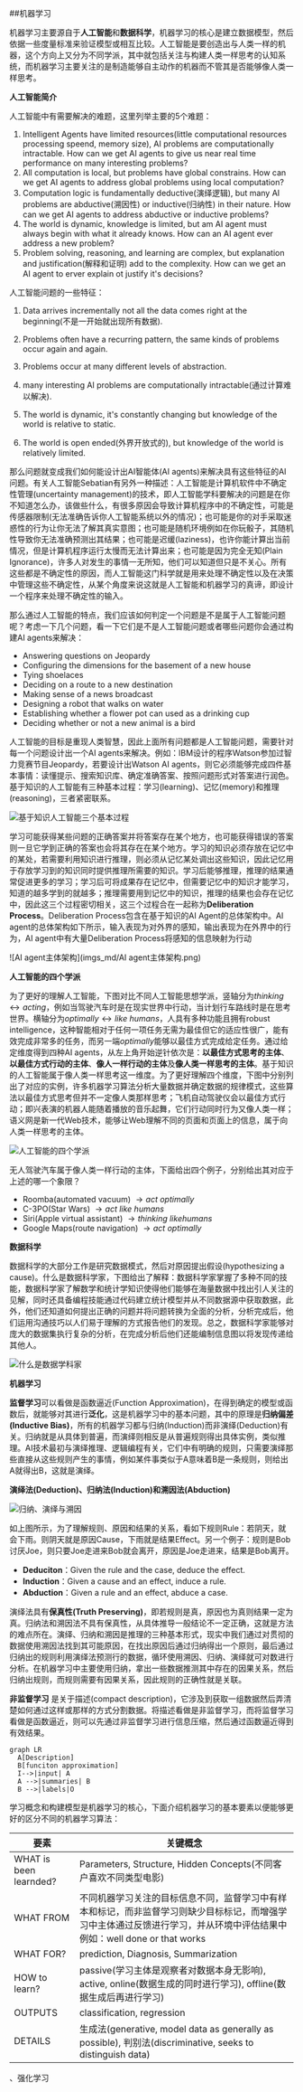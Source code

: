 ##机器学习 

机器学习主要源自于**人工智能**和**数据科学**，机器学习的核心是建立数据模型，然后依据一些度量标准来验证模型或相互比较。人工智能是要创造出与人类一样的机器，这个方向上又分为不同学派，其中就包括关注与构建人类一样思考的认知系统，而机器学习主要关注的是制造能够自主动作的机器而不管其是否能够像人类一样思考。

**人工智能简介**

人工智能中有需要解决的难题，这里列举主要的5个难题：

1. Intelligent Agents have limited resources(little computational resources processing speend, memory size), AI problems are computationally intractable. How can we get AI agents to give us near real time performance on many interesting problems?
2. All computation is local, but problems have global constrains. How can we get AI agents to address global problems using local computation?
3. Computation logic is fundamentally deductive(演绎逻辑), but many AI problems are abductive(溯因性) or inductive(归纳性) in their nature. How can we get AI agents to address abductive or inductive problems?
4. The world is dynamic, knowledge is limited, but am AI agent must always begin with what it already knows. How can an AI agent ever address a new problem?
5.   Problem solving, reasoning, and learning are complex, but explanation and justification(解释和证明) add to the complexity. How can we get an AI agent to erver explain ot justify it's decisions?

人工智能问题的一些特征：

1. Data arrives incrementally not all the data comes right at the beginning(不是一开始就出现所有数据).

2. Problems often have  a recurring pattern, the same kinds of problems occur again and again. 

3. Problems occur at many different levels of abstraction. 

4. many interesting AI problems are computationally intractable(通过计算难以解决).

5. The world is dynamic, it's constantly changing but knowledge of the world is relative to static.

6. The world is open ended(外界开放式的), but knowledge of the world is relatively limited.

那么问题就变成我们如何能设计出AI智能体(AI agents)来解决具有这些特征的AI问题。有关人工智能Sebatian有另外一种描述：人工智能是计算机软件中不确定性管理(uncertainty management)的技术，即人工智能学科要解决的问题是在你不知道怎么办，该做些什么，有很多原因会导致计算机程序中的不确定性，可能是传感器限制(无法准确告诉你人工智能系统以外的情况)；也可能是你的对手采取迷惑性的行为让你无法了解其真实意图；也可能是随机环境例如在你玩骰子，其随机性导致你无法准确预测出其结果；也可能是迟缓(laziness)，也许你能计算出当前情况，但是计算机程序运行太慢而无法计算出来；也可能是因为完全无知(Plain Ignorance)，许多人对发生的事情一无所知，他们可以知道但只是不关心。所有这些都是不确定性的原因，而人工智能这门科学就是用来处理不确定性以及在决策中管理这些不确定性，从某个角度来说这就是人工智能和机器学习的真谛，即设计一个程序来处理不确定性的输入。

那么通过人工智能的特点，我们应该如何判定一个问题是不是属于人工智能问题呢？考虑一下几个问题，看一下它们是不是人工智能问题或者哪些问题你会通过构建AI agents来解决：

- Answering questions on Jeopardy
- Configuring the dimensions for the basement of a new house
- Tying shoelaces
- Deciding on a route to a new destination
- Making sense of a news broadcast
- Designing a robot that walks on water
- Establishing whether a flower pot can used as a drinking cup
- Deciding whether or not a new animal is a bird

人工智能的目标是重现人类智慧，因此上面所有问题都是人工智能问题，需要针对每一个问题设计出一个AI agents来解决。例如：IBM设计的程序Watson参加过智力竞赛节目Jeopardy，若要设计出Watson AI agents，则它必须能够完成四件基本事情：读懂提示、搜索知识库、确定准确答案、按照问题形式对答案进行润色。基于知识的人工智能有三种基本过程：学习(learning)、记忆(memory)和推理(reasoning)，三者紧密联系。

![基于知识人工智能三个基本过程](imgs_md/基于知识人工智能三个基本过程.png)

学习可能获得某些问题的正确答案并将答案存在某个地方，也可能获得错误的答案则一旦它学到正确的答案也会将其存在在某个地方。学习的知识必须存放在记忆中的某处，若需要利用知识进行推理，则必须从记忆某处调出这些知识，因此记忆用于存放学习到的知识同时提供推理所需要的知识。学习后能够推理，推理的结果通常促进更多的学习；学习后可将成果存在记忆中，但需要记忆中的知识才能学习，知道的越多学到的就越多；推理需要用到记忆中的知识，推理的结果也会存在记忆中，因此这三个过程密切相关，这三个过程合在一起称为**Deliberation Process**。Deliberation Process包含在基于知识的AI Agent的总体架构中。AI agent的总体架构如下所示，输入表现为对外界的感知，输出表现为在外界中的行为，AI agent中有大量Deliberation Process将感知的信息映射为行动

![AI agent主体架构](imgs_md/AI agent主体架构.png)

**人工智能的四个学派**

为了更好的理解人工智能，下图对比不同人工智能思想学派，竖轴分为$thinking \longleftrightarrow acting$，例如当驾驶汽车时是在现实世界中行动，当计划行车路线时是在思考世界。横轴分为$optimally \longleftrightarrow like \ humans$，人具有多种功能且拥有robust intelligence，这种智能相对于任何一项任务无需为最佳但它的适应性很广，能有效完成非常多的任务，而另一端$optimally$能够以最佳方式完成给定任务。通过给定维度得到四种AI agents，从左上角开始逆针依次是：**以最佳方式思考的主体**、**以最佳方式行动的主体**、**像人一样行动的主体**及**像人类一样思考的主体**。基于知识的人工智能属于像人类一样思考这一维度。为了更好理解四个维度，下图中分别列出了对应的实例，许多机器学习算法分析大量数据并确定数据的规律模式，这些算法以最佳方式思考但并不一定像人类那样思考；飞机自动驾驶仪会以最佳方式行动；即兴表演的机器人能随着播放的音乐起舞，它们行动同时行为又像人类一样；语义网是新一代Web技术，能够让Web理解不同的页面和页面上的信息，属于向人类一样思考的主体。

![人工智能的四个学派](imgs_md/人工智能的四个学派.png)

无人驾驶汽车属于像人类一样行动的主体，下面给出四个例子，分别给出其对应于上述的哪一个象限？

- Roomba(automated vacuum) $\rightarrow act \ optimally$
- C-3PO(Star Wars) $\rightarrow act \ like \ humans$
- Siri(Apple virtual assistant) $\rightarrow thinking \ like humans$
- Google Maps(route navigation) $\rightarrow act  \ optimally$

**数据科学**

数据科学的大部分工作是研究数据模式，然后对原因提出假设(hypothesizing a cause)。什么是数据科学家，下图给出了解释：数据科学家掌握了多种不同的技能，数据科学家了解数学和统计学知识使得他们能够在海量数据中找出引人关注的见解，同时还具备编程技能通过代码建立统计模型并从不同数据源中获取数据，此外，他们还知道如何提出正确的问题并将问题转换为全面的分析，分析完成后，他们运用沟通技巧以人们易于理解的方式报告他们的发现。总之，数据科学家能够对庞大的数据集执行复杂的分析，在完成分析后他们还能编制信息图以将发现传递给其他人。

![什么是数据学科家](imgs_md/什么是数据学科家.png)

**机器学习**

**监督学习**可以看做是函数逼近(Function Approximation)，在得到确定的模型或函数后，就能够对其进行**泛化**，这是机器学习中的基本问题，其中的原理是**归纳偏差(Inductive Bias)**，所有的机器学习都与归纳(Induction)而非演绎(Deduction)有关。归纳就是从具体到普遍，而演绎则相反是从普遍规则得出具体实例，类似推理。AI技术最初与演绎推理、逻辑编程有关，它们中有明确的规则，只需要演绎那些直接从这些规则产生的事情，例如某件事类似于A意味着B是一条规则，则给出A就得出B，这就是演绎。

**演绎法(Deduction)、归纳法(Induction)和溯因法(Abduction)**

![归纳、演绎与溯因](imgs_md/归纳、演绎与溯因.png)

如上图所示，为了理解规则、原因和结果的关系，看如下规则Rule：若阴天，就会下雨。则阴天就是原因Cause，下雨就是结果Effect。另一个例子：规则是Bob讨厌Joe，则只要Joe走进来Bob就会离开，原因是Joe走进来，结果是Bob离开。

- **Deduciton**：Given the rule and the case, deduce the effect.
- **Induction**：Given a cause and an effect, induce a rule.
- **Abduction**：Given a rule and an effect, abduce a case.

演绎法具有**保真性(Truth Preserving)**，即若规则是真，原因也为真则结果一定为真。归纳法和溯因法不具有保真性，从具体推导一般结论不一定正确，这就是方法的难点所在。演绎、归纳和溯因是推理的三种基本形式，现实中我们通过对贯彻的数据使用溯因法找到其可能原因，在找出原因后通过归纳得出一个原则，最后通过归纳出的规则利用演绎法预测行的数据，循环使用溯因、归纳、演绎就可对数进行分析。在机器学习中主要使用归纳，拿出一些数据推测其中存在的因果关系，然后归纳出规则，而规则需要有因果关系，因此规则的正确性就是关联。

**非监督学习** 是关于描述(compact description)，它涉及到获取一组数据然后弄清楚如何通过这样或那样的方式分割数据。将描述看做是非监督学习，而将监督学习看做是函数逼近，则可以先通过非监督学习进行信息压缩，然后通过函数逼近得到有效结果。

```mermaid
graph LR
  A[Description]
  B[funciton approximation]
  I-->|input| A
  A -->|summaries| B
  B -->|labels|O
```

学习概念和构建模型是机器学习的核心，下面介绍机器学习的基本要素以便能够更好的区分不同的机器学习算法：

| 要素                   | 关键概念                                                     |
| ---------------------- | ------------------------------------------------------------ |
| WHAT is been learnded? | Parameters, Structure, Hidden Concepts(不同客户喜欢不同类型电影) |
| WHAT FROM              | 不同机器学习关注的目标信息不同，监督学习中有样本和标记，而非监督学习则缺少目标标记，而增强学习中主体通过反馈进行学习，并从环境中评估结果中例如：well done or that works |
| WHAT FOR?              | prediction, Diagnosis, Summarization                         |
| HOW to learn?          | passive(学习主体是观察者对数据本身无影响), active, online(数据生成的同时进行学习), offline(数据生成后再进行学习) |
| OUTPUTS                | classification, regression                                   |
| DETAILS                | 生成法(generative, model data as generally as possible), 判别法(discriminative, seeks to distinguish data) |









、强化学习